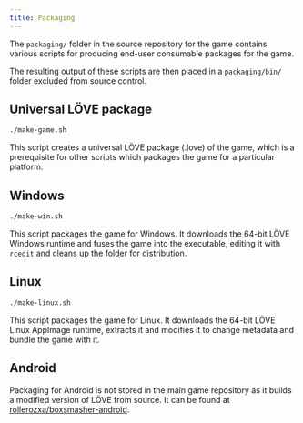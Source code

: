 ```yaml
---
title: Packaging
---
```


The `packaging/` folder in the source repository for the game contains various scripts for producing end-user consumable packages for the game.

<!--more-->

The resulting output of these scripts are then placed in a `packaging/bin/` folder excluded from source control.

## Universal LÖVE package

```bash
./make-game.sh
```

This script creates a universal LÖVE package (.love) of the game, which is a prerequisite for other scripts which packages the game for a particular platform.

## Windows

```bash
./make-win.sh
```

This script packages the game for Windows. It downloads the 64-bit LÖVE Windows runtime and fuses the game into the executable, editing it with `rcedit` and cleans up the folder for distribution.

## Linux

```bash
./make-linux.sh
```

This script packages the game for Linux. It downloads the 64-bit LÖVE Linux AppImage runtime, extracts it and modifies it to change metadata and bundle the game with it.

## Android
Packaging for Android is not stored in the main game repository as it builds a modified version of LÖVE from source. It can be found at [rollerozxa/boxsmasher-android](https://github.com/rollerozxa/boxsmasher-android).
